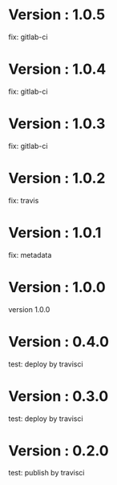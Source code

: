 # Version : 1.0.5

fix: gitlab-ci

# Version : 1.0.4

fix: gitlab-ci

# Version : 1.0.3

fix: gitlab-ci

# Version : 1.0.2

fix: travis

# Version : 1.0.1

fix: metadata

# Version : 1.0.0

version 1.0.0

# Version : 0.4.0

test: deploy by travisci

# Version : 0.3.0

test: deploy by travisci

# Version : 0.2.0

test: publish by travisci

